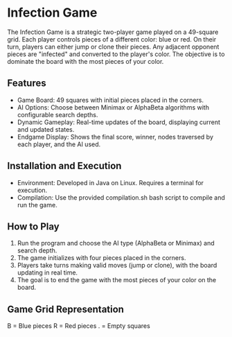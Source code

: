 # Infection Game
The Infection Game is a strategic two-player game played on a 49-square grid. Each player controls pieces of a different color: blue or red. On their turn, players can either jump or clone their pieces. Any adjacent opponent pieces are "infected" and converted to the player's color. The objective is to dominate the board with the most pieces of your color.

## Features
- Game Board: 49 squares with initial pieces placed in the corners.
- AI Options: Choose between Minimax or AlphaBeta algorithms with configurable search depths.
- Dynamic Gameplay: Real-time updates of the board, displaying current and updated states.
- Endgame Display: Shows the final score, winner, nodes traversed by each player, and the AI used.

## Installation and Execution
- Environment: Developed in Java on Linux. Requires a terminal for execution.
- Compilation: Use the provided compilation.sh bash script to compile and run the game.

## How to Play
1. Run the program and choose the AI type (AlphaBeta or Minimax) and search depth.
2. The game initializes with four pieces placed in the corners.
3. Players take turns making valid moves (jump or clone), with the board updating in real time.
4. The goal is to end the game with the most pieces of your color on the board.


## Game Grid Representation
B = Blue pieces
R = Red pieces
. = Empty squares